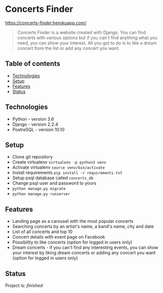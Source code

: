 # Concerts Finder

https://concerts-finder.herokuapp.com/
> Concerts Finder is a website created with Django. You can find concerts with various options but if you can't find anything what you need, you can show your interest.
All you got to do is to like a dream concert from the list or add any concert you want.

## Table of contents
* [Technologies](#technologies)
* [Setup](#setup)
* [Features](#features)
* [Status](#status)

## Technologies
* Python - version 3.6
* Django - version 2.2.4
* PostreSQL - version 10.10

## Setup
* Clone git repository
* Create virtualenv `virtualenv -p python3 venv`
* Activate virtualenv `source venv/bin/activate`
* Install requirements `pip install -r requirements.txt`
* Setup psql database called `concerts_db`
* Change psql user and password to yours
* `python manage.py migrate`
* `python manage.py runserver`

## Features
* Landing page as a carousel with the most popular concerts
* Searching concerts by an artist's name, a band's name, city and date
* List of all concerts and top 10
* Concert details with event page on Facebook
* Possibility to like concerts (option for logged in users only)
* Dream concerts - if you can't find any interesting events, you can show your interest by liking dream concerts or adding any concert you want (option for logged in users only)

## Status
Project is: _finished_
